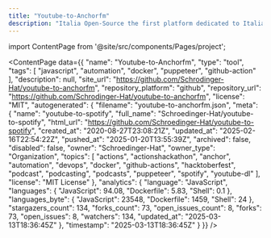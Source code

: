 ```yaml
---
title: "Youtube-to-Anchorfm"
description: "Italia Open-Source the first platform dedicated to Italian open-source world."
---
```

import ContentPage from '@site/src/components/Pages/project';

<ContentPage
    data={{
  "name": "Youtube-to-Anchorfm",
  "type": "tool",
  "tags": [
    "javascript",
    "automation",
    "docker",
    "puppeteer",
    "github-action"
  ],
  "description": null,
  "site_url": "https://github.com/Schrodinger-Hat/youtube-to-anchorfm",
  "repository_platform": "github",
  "repository_url": "https://github.com/Schrodinger-Hat/youtube-to-anchorfm",
  "license": "MIT",
  "autogenerated": {
    "filename": "youtube-to-anchorfm.json",
    "meta": {
      "name": "youtube-to-spotify",
      "full_name": "Schroedinger-Hat/youtube-to-spotify",
      "html_url": "https://github.com/Schroedinger-Hat/youtube-to-spotify",
      "created_at": "2020-08-27T23:08:21Z",
      "updated_at": "2025-02-16T22:54:22Z",
      "pushed_at": "2025-01-20T13:55:39Z",
      "archived": false,
      "disabled": false,
      "owner": "Schroedinger-Hat",
      "owner_type": "Organization",
      "topics": [
        "actions",
        "actionshackathon",
        "anchor",
        "automation",
        "devops",
        "docker",
        "github-actions",
        "hacktoberfest",
        "podcast",
        "podcasting",
        "podcasts",
        "puppeteer",
        "spotify",
        "youtube-dl"
      ],
      "license": "MIT License"
    },
    "analytics": {
      "language": "JavaScript",
      "languages": {
        "JavaScript": 94.08,
        "Dockerfile": 5.83,
        "Shell": 0.1
      },
      "languages_byte": {
        "JavaScript": 23548,
        "Dockerfile": 1459,
        "Shell": 24
      },
      "stargazers_count": 134,
      "forks_count": 73,
      "open_issues_count": 8,
      "forks": 73,
      "open_issues": 8,
      "watchers": 134,
      "updated_at": "2025-03-13T18:36:45Z"
    },
    "timestamp": "2025-03-13T18:36:45Z"
  }
}}
/>
